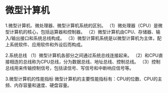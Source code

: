 # 微型计算机

1.微型计算机、微处理器、微型计算机系统的区别。
 （1）微处理器（CPU）是微型计算机的核心，包括运算器和控制器。
 （2）微型计算机由CPU、存储器、输入/输出接口和系统总线构成。
 （3）微型计算机系统是以微型计算机为主体，配上系统软件、应用软件和外设后而构成。
 
2.系统总线
 （1）微型计算机各部分之间通过系统总线连接起来。
 （2）和CPU直接相连的总线称为CPU总线，分为数据总线、地址总线、控制总线。
 （3）控制总线用来传输控制信号，包括读信号、写信号和中断响应信号等。
 
3.微型计算机的性能指标
 微型计算机的主要性能指标有：CPU的位数、CPU的主频、内存容量和速度、硬盘容量。